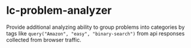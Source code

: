 # lc-problem-analyzer
Provide additional analyzing ability to group problems into categories by tags like `query("Amazon", "easy", "binary-search")` from api responses collected from browser traffic.
